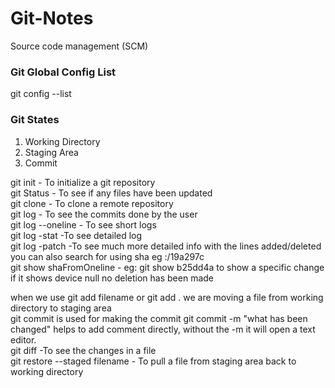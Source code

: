 # Git-Notes

Source code management (SCM)

### Git Global Config List

git config --list

### Git States

1. Working Directory
2. Staging Area
3. Commit

git init - To initialize a git repository <br />
git Status - To see if any files have been updated <br />
git clone - To clone a remote repository<br />
git log - To see the commits done by the user<br />
git log --oneline - To see short logs<br />
git log -stat -To see detailed log<br />
git log -patch -To see much more detailed info with the lines added/deleted you can also search for using sha eg :/19a297c <br />
git show shaFromOneline - eg: git show b25dd4a to show a specific change if it shows device null no deletion has been made<br />

when we use git add filename or git add . we are moving a file from working directory to staging area
<br />
git commit is used for making the commit
git commit -m "what has been changed" helps to add comment directly, without the -m it will open a text editor. <br />
git diff -To see the changes in a file <br />
git restore --staged filename - To pull a file from staging area back to working directory
